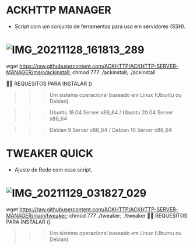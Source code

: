 # ACKHTTP MANAGER

* Script com um conjunto de ferramentas para uso em servidores (SSH). 

![IMG_20211128_161813_289](https://user-images.githubusercontent.com/91442628/143782747-3bf052f6-b8a1-4714-b997-e5966ec472fd.jpg)
==============
wget https://raw.githubusercontent.com/ACKHTTP/ACKHTTP-SERVER-MANAGER/main/ackinstall; chmod 777 ./ackinstall; ./ackinstall

🏴‍☠️ REQUESITOS PARA INSTALAR () 

>>> Um sistema operacional baseado em Linux 
(Ubuntu ou Debian)

>>> Ubuntu 18.04 Server x86_64 / Ubuntu 20.04 Server x86_64

>>> Debian 9 Server x86_64 / Debian 10 Server x86_64

# TWEAKER QUICK
* Ajuste de Rede com esse script. 

![IMG_20211129_031827_029](https://user-images.githubusercontent.com/91442628/143818217-f103354e-694d-46cb-b008-fea04765d5a6.jpg)
==============
wget https://raw.githubusercontent.com/ACKHTTP/ACKHTTP-SERVER-MANAGER/main/tweaker; chmod 777 ./tweaker; ./tweaker
🏴‍☠️ REQUESITOS PARA INSTALAR () 

>>> Um sistema operacional baseado em Linux 
(Ubuntu ou Debian)

